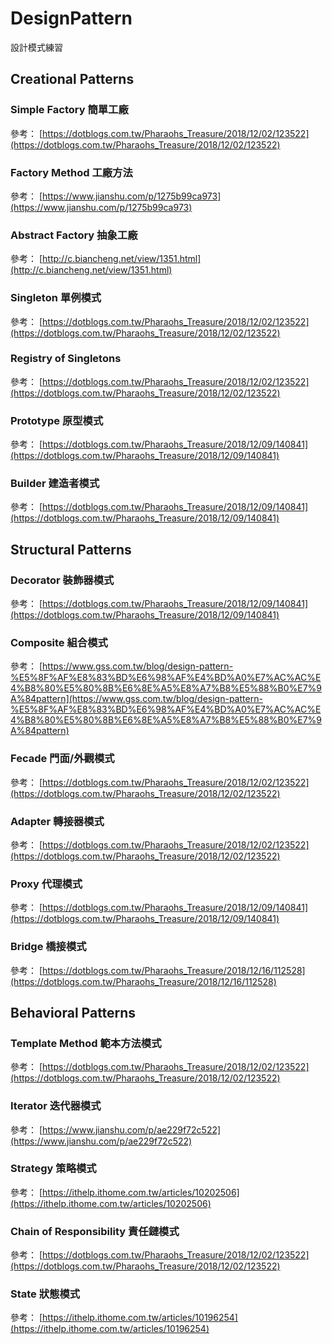 # DesignPattern
設計模式練習

## Creational Patterns
### Simple Factory 簡單工廠

參考：
[https://dotblogs.com.tw/Pharaohs_Treasure/2018/12/02/123522](https://dotblogs.com.tw/Pharaohs_Treasure/2018/12/02/123522)

### Factory Method 工廠方法

參考：
[https://www.jianshu.com/p/1275b99ca973](https://www.jianshu.com/p/1275b99ca973)

### Abstract Factory 抽象工廠

參考：
[http://c.biancheng.net/view/1351.html](http://c.biancheng.net/view/1351.html)

### Singleton 單例模式

參考：
[https://dotblogs.com.tw/Pharaohs_Treasure/2018/12/02/123522](https://dotblogs.com.tw/Pharaohs_Treasure/2018/12/02/123522)

### Registry of Singletons

參考：
[https://dotblogs.com.tw/Pharaohs_Treasure/2018/12/02/123522](https://dotblogs.com.tw/Pharaohs_Treasure/2018/12/02/123522)

### Prototype 原型模式

參考：
[https://dotblogs.com.tw/Pharaohs_Treasure/2018/12/09/140841](https://dotblogs.com.tw/Pharaohs_Treasure/2018/12/09/140841)

### Builder 建造者模式

參考：
[https://dotblogs.com.tw/Pharaohs_Treasure/2018/12/09/140841](https://dotblogs.com.tw/Pharaohs_Treasure/2018/12/09/140841)


## Structural Patterns
### Decorator 裝飾器模式

參考：
[https://dotblogs.com.tw/Pharaohs_Treasure/2018/12/09/140841](https://dotblogs.com.tw/Pharaohs_Treasure/2018/12/09/140841)

### Composite 組合模式

參考：
[https://www.gss.com.tw/blog/design-pattern-%E5%8F%AF%E8%83%BD%E6%98%AF%E4%BD%A0%E7%AC%AC%E4%B8%80%E5%80%8B%E6%8E%A5%E8%A7%B8%E5%88%B0%E7%9A%84pattern](https://www.gss.com.tw/blog/design-pattern-%E5%8F%AF%E8%83%BD%E6%98%AF%E4%BD%A0%E7%AC%AC%E4%B8%80%E5%80%8B%E6%8E%A5%E8%A7%B8%E5%88%B0%E7%9A%84pattern)

### Fecade 門面/外觀模式

參考：
[https://dotblogs.com.tw/Pharaohs_Treasure/2018/12/02/123522](https://dotblogs.com.tw/Pharaohs_Treasure/2018/12/02/123522)

### Adapter 轉接器模式

參考：
[https://dotblogs.com.tw/Pharaohs_Treasure/2018/12/02/123522](https://dotblogs.com.tw/Pharaohs_Treasure/2018/12/02/123522)

### Proxy 代理模式

參考：
[https://dotblogs.com.tw/Pharaohs_Treasure/2018/12/09/140841](https://dotblogs.com.tw/Pharaohs_Treasure/2018/12/09/140841)

### Bridge 橋接模式

參考：
[https://dotblogs.com.tw/Pharaohs_Treasure/2018/12/16/112528](https://dotblogs.com.tw/Pharaohs_Treasure/2018/12/16/112528)


## Behavioral Patterns
### Template Method 範本方法模式

參考：
[https://dotblogs.com.tw/Pharaohs_Treasure/2018/12/02/123522](https://dotblogs.com.tw/Pharaohs_Treasure/2018/12/02/123522)

### Iterator 迭代器模式

參考：
[https://www.jianshu.com/p/ae229f72c522](https://www.jianshu.com/p/ae229f72c522)

### Strategy 策略模式

參考：
[https://ithelp.ithome.com.tw/articles/10202506](https://ithelp.ithome.com.tw/articles/10202506)

### Chain of Responsibility 責任鏈模式

參考：
[https://dotblogs.com.tw/Pharaohs_Treasure/2018/12/02/123522](https://dotblogs.com.tw/Pharaohs_Treasure/2018/12/02/123522)

### State 狀態模式

參考：
[https://ithelp.ithome.com.tw/articles/10196254](https://ithelp.ithome.com.tw/articles/10196254)